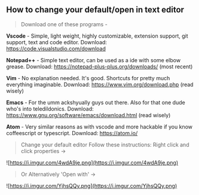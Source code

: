 ## **How to change your default/open in text editor**

> Download one of these programs -

**Vscode** - Simple, light weight, highly customizable, extension support, git support, text and code editor. 
Download: <https://code.visualstudio.com/download>

**Notepad++** - Simple text editor, can be used as a ide with some elbow grease. 
Download: <https://notepad-plus-plus.org/downloads/> (most recent)

**Vim** - No explanation needed. It's good. Shortcuts for pretty much everything imaginable.
Download: <https://www.vim.org/download.php> (read wisely)

**Emacs** - For the umm ackshyually guys out there. Also for that one dude who's into teledildonics. 
Download: <https://www.gnu.org/software/emacs/download.html> (read wisely)

**Atom** - Very similar reasons as with vscode and more hackable if you know coffeescript or typescript.
Download: <https://atom.io/>

> Change your default editor
Follow these instructions: 
Right click and click properties → 

![https://i.imgur.com/4wdA9je.png](https://i.imgur.com/4wdA9je.png)

> Or Alternatively 'Open with' →

![https://i.imgur.com/YjhsQQy.png](https://i.imgur.com/YjhsQQy.png)
